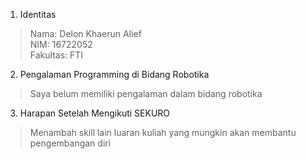 1. Identitas
  > Nama: Delon Khaerun Alief <br>
   NIM: 16722052 <br>
  Fakultas: FTI
  
2. Pengalaman Programming di Bidang Robotika<br>
  > Saya belum memiliki pengalaman dalam bidang robotika
  
3. Harapan Setelah Mengikuti SEKURO<br>
  > Menambah skill lain luaran kuliah yang mungkin akan membantu pengembangan diri
  
